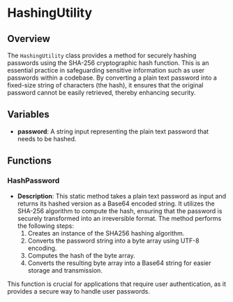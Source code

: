 # HashingUtility

## Overview
The `HashingUtility` class provides a method for securely hashing passwords using the SHA-256 cryptographic hash function. This is an essential practice in safeguarding sensitive information such as user passwords within a codebase. By converting a plain text password into a fixed-size string of characters (the hash), it ensures that the original password cannot be easily retrieved, thereby enhancing security.

## Variables
- **password**: A string input representing the plain text password that needs to be hashed.

## Functions
### HashPassword
- **Description**: This static method takes a plain text password as input and returns its hashed version as a Base64 encoded string. It utilizes the SHA-256 algorithm to compute the hash, ensuring that the password is securely transformed into an irreversible format. The method performs the following steps:
  1. Creates an instance of the SHA256 hashing algorithm.
  2. Converts the password string into a byte array using UTF-8 encoding.
  3. Computes the hash of the byte array.
  4. Converts the resulting byte array into a Base64 string for easier storage and transmission.
  
This function is crucial for applications that require user authentication, as it provides a secure way to handle user passwords.